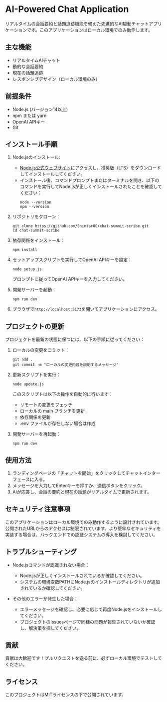 # AI-Powered Chat Application

リアルタイムの会話要約と話題追跡機能を備えた先進的なAI駆動チャットアプリケーションです。このアプリケーションはローカル環境でのみ動作します。

## 主な機能

- リアルタイムAIチャット
- 動的な会話要約
- 現在の話題追跡
- レスポンシブデザイン（ローカル環境のみ）

## 前提条件

- Node.js (バージョン14以上)
- npm または yarn
- OpenAI APIキー
- Git

## インストール手順

1. Node.jsのインストール:
   - [Node.js公式ウェブサイト](https://nodejs.org/)にアクセスし、推奨版（LTS）をダウンロードしてインストールしてください。
   - インストール後、コマンドプロンプトまたはターミナルを開き、以下のコマンドを実行してNode.jsが正しくインストールされたことを確認してください：
     ```
     node --version
     npm --version
     ```

2. リポジトリをクローン：
   ```
   git clone https://github.com/Shintar00/chat-summit-scribe.git
   cd chat-summit-scribe
   ```

3. 依存関係をインストール：
   ```
   npm install
   ```

4. セットアップスクリプトを実行してOpenAI APIキーを設定：
   ```
   node setup.js
   ```
   プロンプトに従ってOpenAI APIキーを入力してください。

5. 開発サーバーを起動：
   ```
   npm run dev
   ```

6. ブラウザで`http://localhost:5173`を開いてアプリケーションにアクセス。

## プロジェクトの更新

プロジェクトを最新の状態に保つには、以下の手順に従ってください：

1. ローカルの変更をコミット：
   ```
   git add .
   git commit -m "ローカルの変更内容を説明するメッセージ"
   ```

2. 更新スクリプトを実行：
   ```
   node update.js
   ```
   このスクリプトは以下の操作を自動的に行います：
   - リモートの変更をフェッチ
   - ローカルの main ブランチを更新
   - 依存関係を更新
   - .env ファイルが存在しない場合は作成

3. 開発サーバーを再起動：
   ```
   npm run dev
   ```

## 使用方法

1. ランディングページの「チャットを開始」をクリックしてチャットインターフェースに入る。
2. メッセージを入力してEnterキーを押すか、送信ボタンをクリック。
3. AIが応答し、会話の要約と現在の話題がリアルタイムで更新されます。

## セキュリティ注意事項

このアプリケーションはローカル環境でのみ動作するように設計されています。公開されたURLからのアクセスは制限されています。より堅牢なセキュリティを実装する場合は、バックエンドでの認証システムの導入を検討してください。

## トラブルシューティング

- Node.jsコマンドが認識されない場合：
  - Node.jsが正しくインストールされているか確認してください。
  - システムの環境変数PATHにNode.jsのインストールディレクトリが追加されているか確認してください。

- その他のエラーが発生した場合：
  - エラーメッセージを確認し、必要に応じて再度Node.jsをインストールしてください。
  - プロジェクトのIssuesページで同様の問題が報告されていないか確認し、解決策を探してください。

## 貢献

貢献は大歓迎です！プルリクエストを送る前に、必ずローカル環境でテストしてください。

## ライセンス

このプロジェクトはMITライセンスの下で公開されています。